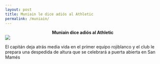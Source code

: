 ```yaml
---
layout: post
title: Muniain le dice adiós al Athletic
permalink: /muniain/
---
```

<center><b>Muniain dice adiós al Athletic</b></center>

<img src="muniain.jpeg" />

El capitán deja atrás media vida en el primer equipo rojiblanco y el club le prepara una despedida de altura que se celebrará a puerta abierta en San Mamés

